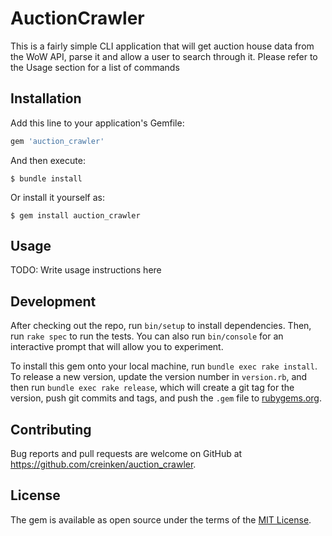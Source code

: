 # AuctionCrawler

This is a fairly simple CLI application that will get auction house data from the WoW API, parse it and allow a user to search through it. Please refer to the Usage section for a list of commands

## Installation

Add this line to your application's Gemfile:

```ruby
gem 'auction_crawler'
```

And then execute:

    $ bundle install

Or install it yourself as:

    $ gem install auction_crawler

## Usage

TODO: Write usage instructions here

## Development

After checking out the repo, run `bin/setup` to install dependencies. Then, run `rake spec` to run the tests. You can also run `bin/console` for an interactive prompt that will allow you to experiment.

To install this gem onto your local machine, run `bundle exec rake install`. To release a new version, update the version number in `version.rb`, and then run `bundle exec rake release`, which will create a git tag for the version, push git commits and tags, and push the `.gem` file to [rubygems.org](https://rubygems.org).

## Contributing

Bug reports and pull requests are welcome on GitHub at https://github.com/creinken/auction_crawler.


## License

The gem is available as open source under the terms of the [MIT License](https://opensource.org/licenses/MIT).
